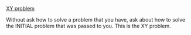 [XY problem](https://xyproblem.info/)

Without ask how to solve a problem that you have, ask about how to solve the INITIAL problem that was passed to you. This is the XY problem.
